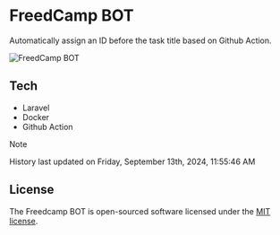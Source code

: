 # FreedCamp BOT

Automatically assign an ID before the task title based on Github Action.

![FreedCamp BOT](https://repository-images.githubusercontent.com/737932867/7d34798b-2680-471c-b089-a78a718d3d6a)

## Tech

- Laravel
- Docker
- Github Action

> [!NOTE]  
> History last updated on Friday, September 13th, 2024, 11:55:46 AM

## License

The Freedcamp BOT is open-sourced software licensed under the [MIT license](https://opensource.org/licenses/MIT).
